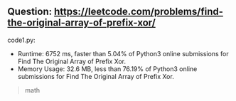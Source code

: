 ## Question: https://leetcode.com/problems/find-the-original-array-of-prefix-xor/

code1.py:
* Runtime: 6752 ms, faster than 5.04% of Python3 online submissions for Find The Original Array of Prefix Xor.
* Memory Usage: 32.6 MB, less than 76.19% of Python3 online submissions for Find The Original Array of Prefix Xor.
> math